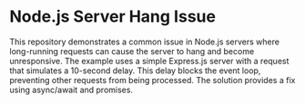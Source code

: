 # Node.js Server Hang Issue

This repository demonstrates a common issue in Node.js servers where long-running requests can cause the server to hang and become unresponsive.  The example uses a simple Express.js server with a request that simulates a 10-second delay.  This delay blocks the event loop, preventing other requests from being processed.  The solution provides a fix using async/await and promises.